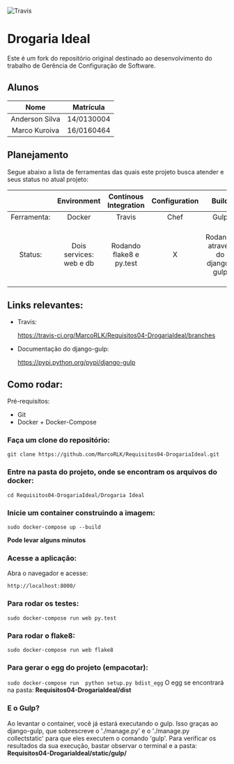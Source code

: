 ![Travis](https://travis-ci.org/MarcoRLK/Requisitos04-DrogariaIdeal.svg?branch=master)

# Drogaria Ideal

Este é um fork do repositório original destinado ao desenvolvimento do trabalho de Gerência de Configuração de Software.

## Alunos

|Nome|Matrícula|
|:--:|:-------:|
|Anderson Silva|14/0130004|
|Marco Kuroiva|16/0160464|

## Planejamento

Segue abaixo a lista de ferramentas das quais este projeto busca atender e seus status no atual projeto:

|           |Environment|Continous Integration|Configuration|Build|Packing|
|:---------:|:---------:|:-------------------:|:-----------:|:---:|:-----:|
|Ferramenta:|Docker|Travis|Chef|Gulp|Egg|
|Status:    |Dois services: web e db|Rodando flake8 e py.test|X|Rodando através do django-gulp|Basta rodar o comando indicado no tutorial abaixo|

## Links relevantes:

- Travis:

  https://travis-ci.org/MarcoRLK/Requisitos04-DrogariaIdeal/branches

- Documentação do django-gulp:

  https://pypi.python.org/pypi/django-gulp


## Como rodar:

Pré-requisitos:
- Git
- Docker + Docker-Compose

### Faça um clone do repositório:

`git clone https://github.com/MarcoRLK/Requisitos04-DrogariaIdeal.git`

### Entre na pasta do projeto, onde se encontram os arquivos do docker:

`cd Requisitos04-DrogariaIdeal/Drogaria Ideal`

### Inicie um container construindo a imagem:

`sudo docker-compose up --build`

**Pode levar alguns minutos**

### Acesse a aplicação:

Abra o navegador e acesse:

`http://localhost:8000/`

### Para rodar os testes:

`sudo docker-compose run web py.test`

### Para rodar o flake8:

`sudo docker-compose run web flake8`

### Para gerar o egg do projeto (empacotar):

`sudo docker-compose run  python setup.py bdist_egg`
O egg se encontrará na pasta:
**Requisitos04-DrogariaIdeal/dist**

### E o Gulp?

Ao levantar o container, você já estará executando o gulp. Isso graças ao django-gulp, que sobrescreve o './manage.py' e o './manage.py collectstatic' para que eles executem o comando 'gulp'.
Para verificar os resultados da sua execução, bastar observar o terminal e a pasta:
**Requisitos04-DrogariaIdeal/static/gulp/**
